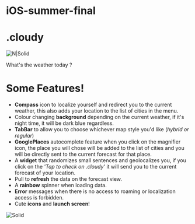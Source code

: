 # iOS-summer-final

# .cloudy

![N|Solid](https://thumb.ibb.co/bvOXqJ/Icon_App_60x60_3x.png)

What's the weather today ?

# Some Features!

  - **Compass** icon to localize yourself and redirect you to the current weather, this also adds your location to the list of cities in the menu.
  - Colour changing **background** depending on the current weather, if it's night time, it will be dark blue regardless.
  - **TabBar** to allow you to choose whichever map style you'd like (*hybrid or regular*)
  - **GooglePlaces** autocomplete feature when you click on the magnifier icon, the place you will chose will be added to the list of cities and you will be directly sent to the current forecast for that place.
  - A **widget** that randomizes small sentences and geolocalizes you, if you click on the *'Tap to check on .cloudy'* it will send you to the current forecast of your location.
  - Pull to **refresh** the data on the forecast view.
  - A **rainbow** spinner when loading data.
  - **Error** messages when there is no access to roaming or localization access is forbidden.
  - Cute **icons** and **launch screen**!


![Solid](https://media.giphy.com/media/kWqTfdz5RJBRe/giphy.gif)
